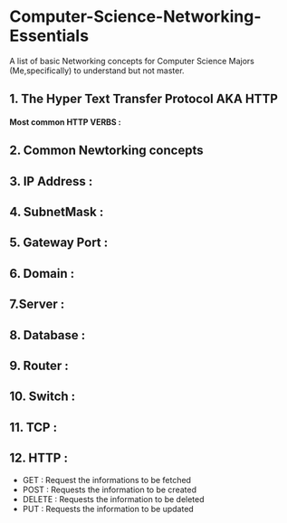 # Computer-Science-Networking-Essentials
A list of basic Networking concepts for Computer Science Majors (Me,specifically) to understand but not master.

## 1. The Hyper Text Transfer Protocol AKA HTTP
#### Most common HTTP VERBS :


## 2. Common Newtorking concepts
## 3. IP Address : 
## 4. SubnetMask : 
## 5. Gateway Port :
## 6. Domain : 
## 7.Server : 
## 8. Database : 
## 9. Router : 
## 10. Switch : 
## 11. TCP : 
## 12. HTTP : 

  * GET : Request the informations to be fetched
  * POST : Requests the information to be created
  * DELETE : Requests the information to be deleted
  * PUT : Requests the information to be updated

